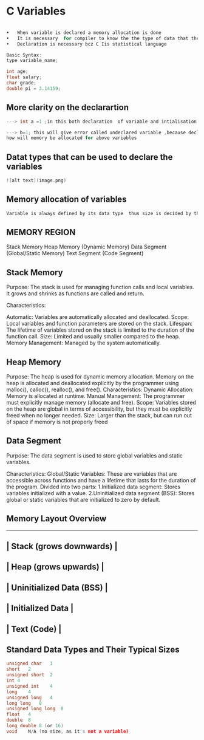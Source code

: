 # C Variables
```c

•	When variable is declared a memory allocation is done 
•	It is necessary  for compiler to know the the type of data that the variable will store , hence VARIABLE Is declared with its type
•	Declaration is necessary bcz C Iis statistical language 

Basic Syntax:
type variable_name;

int age;
float salary;
char grade;
double pi = 3.14159;

```

## More clarity on the declarartion

```c
---> int a =1 ;in this both declaration  of variable and intialisation is done 

---> b=1; this will give error called undeclared variable ,because declariang variable means u must specify the data type to it ,in this line only initialisation is done.
how will memory be allocated for above variables

```
## Datat types that can be used to declare the variables 

```c
![alt text](image.png)
```

## Memory allocation of variables 
```c
Variable is always defined by its data type  thus size is decided by the type of the variable and the  where to allocate that is which memory region will be decided based on the scope of the variable ,as well as storage class, lets discuss further about the MEMORY REGION , SCOPE AND STORAGE CLASS .
```

## MEMORY REGION 

Stack Memory
Heap Memory (Dynamic Memory)
Data Segment (Global/Static Memory)
Text Segment (Code Segment)

## Stack Memory

Purpose: The stack is used for managing function calls and local variables. It grows and shrinks as functions are called and return.

Characteristics:

Automatic: Variables are automatically allocated and deallocated.
Scope: Local variables and function parameters are stored on the stack.
Lifespan: The lifetime of variables stored on the stack is limited to the duration of the function call.
Size: Limited and usually smaller compared to the heap.
Memory Management: Managed by the system automatically.

## Heap Memory
Purpose: The heap is used for dynamic memory allocation. Memory on the heap is allocated and deallocated explicitly by the programmer using malloc(), calloc(), realloc(), and free().
Characteristics:
Dynamic Allocation: Memory is allocated at runtime.
Manual Management: The programmer must explicitly manage memory (allocate and free).
Scope: Variables stored on the heap are global in terms of accessibility, but they must be explicitly freed when no longer needed.
Size: Larger than the stack, but can run out of space if memory is not properly freed

## Data Segment
Purpose: The data segment is used to store global variables and static variables.

Characteristics:
Global/Static Variables: These are variables that are accessible across functions and have a lifetime that lasts for the duration of the program.
Divided into two parts:
        1.Initialized data segment: Stores variables initialized with a value.
        2.Uninitialized data segment (BSS): Stores global or static variables that are initialized to zero by default.

 ## Memory Layout Overview

 ------------------------------
|    Stack (grows downwards)  |
------------------------------
|    Heap (grows upwards)     |
------------------------------
|    Uninitialized Data (BSS) |
------------------------------
|    Initialized Data         |
------------------------------
|    Text (Code)              |
------------------------------

## Standard Data Types and Their Typical Sizes
```c
unsigned char	1	
short	2	
unsigned short	2	
int	4	
unsigned int	4	
long	4 
unsigned long	4 
long long	8	
unsigned long long	8	
float	4	
double	8	
long double	8 (or 16)	
void	N/A (no size, as it's not a variable)	

```



       







